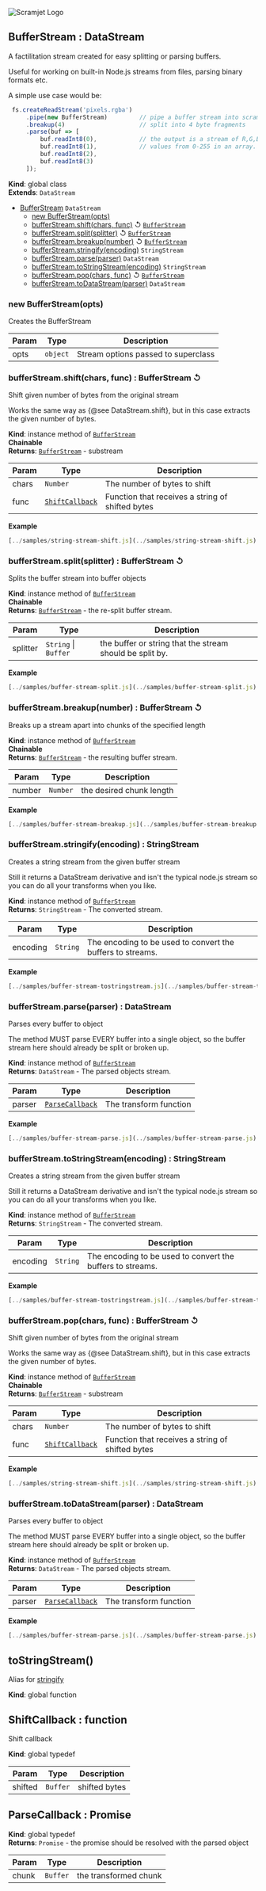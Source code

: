 ![Scramjet Logo](https://signicode.com/scramjet-logo-light.svg)

<a name="BufferStream"></a>

## BufferStream : DataStream
A factilitation stream created for easy splitting or parsing buffers.

Useful for working on built-in Node.js streams from files, parsing binary formats etc.

A simple use case would be:

```javascript
 fs.createReadStream('pixels.rgba')
     .pipe(new BufferStream)         // pipe a buffer stream into scramjet
     .breakup(4)                     // split into 4 byte fragments
     .parse(buf => [
         buf.readInt8(0),            // the output is a stream of R,G,B and Alpha
         buf.readInt8(1),            // values from 0-255 in an array.
         buf.readInt8(2),
         buf.readInt8(3)
     ]);
```

**Kind**: global class  
**Extends**: <code>DataStream</code>  

* [BufferStream](#BufferStream)  <code>DataStream</code>
    * [new BufferStream(opts)](#new_BufferStream_new)
    * [bufferStream.shift(chars, func)](#BufferStream+shift) ↺ [<code>BufferStream</code>](#BufferStream)
    * [bufferStream.split(splitter)](#BufferStream+split) ↺ [<code>BufferStream</code>](#BufferStream)
    * [bufferStream.breakup(number)](#BufferStream+breakup) ↺ [<code>BufferStream</code>](#BufferStream)
    * [bufferStream.stringify(encoding)](#BufferStream+stringify)  <code>StringStream</code>
    * [bufferStream.parse(parser)](#BufferStream+parse)  <code>DataStream</code>
    * [bufferStream.toStringStream(encoding)](#BufferStream+toStringStream)  <code>StringStream</code>
    * [bufferStream.pop(chars, func)](#BufferStream+pop) ↺ [<code>BufferStream</code>](#BufferStream)
    * [bufferStream.toDataStream(parser)](#BufferStream+toDataStream)  <code>DataStream</code>

<a name="new_BufferStream_new"></a>

### new BufferStream(opts)
Creates the BufferStream


| Param | Type | Description |
| --- | --- | --- |
| opts | <code>object</code> | Stream options passed to superclass |

<a name="BufferStream+shift"></a>

### bufferStream.shift(chars, func) : BufferStream ↺
Shift given number of bytes from the original stream

Works the same way as {@see DataStream.shift}, but in this case extracts
the given number of bytes.

**Kind**: instance method of [<code>BufferStream</code>](#BufferStream)  
**Chainable**  
**Returns**: [<code>BufferStream</code>](#BufferStream) - substream  

| Param | Type | Description |
| --- | --- | --- |
| chars | <code>Number</code> | The number of bytes to shift |
| func | [<code>ShiftCallback</code>](#ShiftCallback) | Function that receives a string of shifted bytes |

**Example**  
```js
[../samples/string-stream-shift.js](../samples/string-stream-shift.js)
```
<a name="BufferStream+split"></a>

### bufferStream.split(splitter) : BufferStream ↺
Splits the buffer stream into buffer objects

**Kind**: instance method of [<code>BufferStream</code>](#BufferStream)  
**Chainable**  
**Returns**: [<code>BufferStream</code>](#BufferStream) - the re-split buffer stream.  

| Param | Type | Description |
| --- | --- | --- |
| splitter | <code>String</code> \| <code>Buffer</code> | the buffer or string that the stream                                  should be split by. |

**Example**  
```js
[../samples/buffer-stream-split.js](../samples/buffer-stream-split.js)
```
<a name="BufferStream+breakup"></a>

### bufferStream.breakup(number) : BufferStream ↺
Breaks up a stream apart into chunks of the specified length

**Kind**: instance method of [<code>BufferStream</code>](#BufferStream)  
**Chainable**  
**Returns**: [<code>BufferStream</code>](#BufferStream) - the resulting buffer stream.  

| Param | Type | Description |
| --- | --- | --- |
| number | <code>Number</code> | the desired chunk length |

**Example**  
```js
[../samples/buffer-stream-breakup.js](../samples/buffer-stream-breakup.js)
```
<a name="BufferStream+stringify"></a>

### bufferStream.stringify(encoding) : StringStream
Creates a string stream from the given buffer stream

Still it returns a DataStream derivative and isn't the typical node.js
stream so you can do all your transforms when you like.

**Kind**: instance method of [<code>BufferStream</code>](#BufferStream)  
**Returns**: <code>StringStream</code> - The converted stream.  

| Param | Type | Description |
| --- | --- | --- |
| encoding | <code>String</code> | The encoding to be used to convert the buffers                           to streams. |

**Example**  
```js
[../samples/buffer-stream-tostringstream.js](../samples/buffer-stream-tostringstream.js)
```
<a name="BufferStream+parse"></a>

### bufferStream.parse(parser) : DataStream
Parses every buffer to object

The method MUST parse EVERY buffer into a single object, so the buffer
stream here should already be split or broken up.

**Kind**: instance method of [<code>BufferStream</code>](#BufferStream)  
**Returns**: <code>DataStream</code> - The parsed objects stream.  

| Param | Type | Description |
| --- | --- | --- |
| parser | [<code>ParseCallback</code>](#ParseCallback) | The transform function |

**Example**  
```js
[../samples/buffer-stream-parse.js](../samples/buffer-stream-parse.js)
```
<a name="BufferStream+toStringStream"></a>

### bufferStream.toStringStream(encoding) : StringStream
Creates a string stream from the given buffer stream

Still it returns a DataStream derivative and isn't the typical node.js
stream so you can do all your transforms when you like.

**Kind**: instance method of [<code>BufferStream</code>](#BufferStream)  
**Returns**: <code>StringStream</code> - The converted stream.  

| Param | Type | Description |
| --- | --- | --- |
| encoding | <code>String</code> | The encoding to be used to convert the buffers                           to streams. |

**Example**  
```js
[../samples/buffer-stream-tostringstream.js](../samples/buffer-stream-tostringstream.js)
```
<a name="BufferStream+pop"></a>

### bufferStream.pop(chars, func) : BufferStream ↺
Shift given number of bytes from the original stream

Works the same way as {@see DataStream.shift}, but in this case extracts
the given number of bytes.

**Kind**: instance method of [<code>BufferStream</code>](#BufferStream)  
**Chainable**  
**Returns**: [<code>BufferStream</code>](#BufferStream) - substream  

| Param | Type | Description |
| --- | --- | --- |
| chars | <code>Number</code> | The number of bytes to shift |
| func | [<code>ShiftCallback</code>](#ShiftCallback) | Function that receives a string of shifted bytes |

**Example**  
```js
[../samples/string-stream-shift.js](../samples/string-stream-shift.js)
```
<a name="BufferStream+toDataStream"></a>

### bufferStream.toDataStream(parser) : DataStream
Parses every buffer to object

The method MUST parse EVERY buffer into a single object, so the buffer
stream here should already be split or broken up.

**Kind**: instance method of [<code>BufferStream</code>](#BufferStream)  
**Returns**: <code>DataStream</code> - The parsed objects stream.  

| Param | Type | Description |
| --- | --- | --- |
| parser | [<code>ParseCallback</code>](#ParseCallback) | The transform function |

**Example**  
```js
[../samples/buffer-stream-parse.js](../samples/buffer-stream-parse.js)
```
<a name="toStringStream"></a>

## toStringStream()
Alias for [stringify](#BufferStream+stringify)

**Kind**: global function  
<a name="ShiftCallback"></a>

## ShiftCallback : function
Shift callback

**Kind**: global typedef  

| Param | Type | Description |
| --- | --- | --- |
| shifted | <code>Buffer</code> | shifted bytes |

<a name="ParseCallback"></a>

## ParseCallback : Promise
**Kind**: global typedef  
**Returns**: <code>Promise</code> - the promise should be resolved with the parsed object  

| Param | Type | Description |
| --- | --- | --- |
| chunk | <code>Buffer</code> | the transformed chunk |

